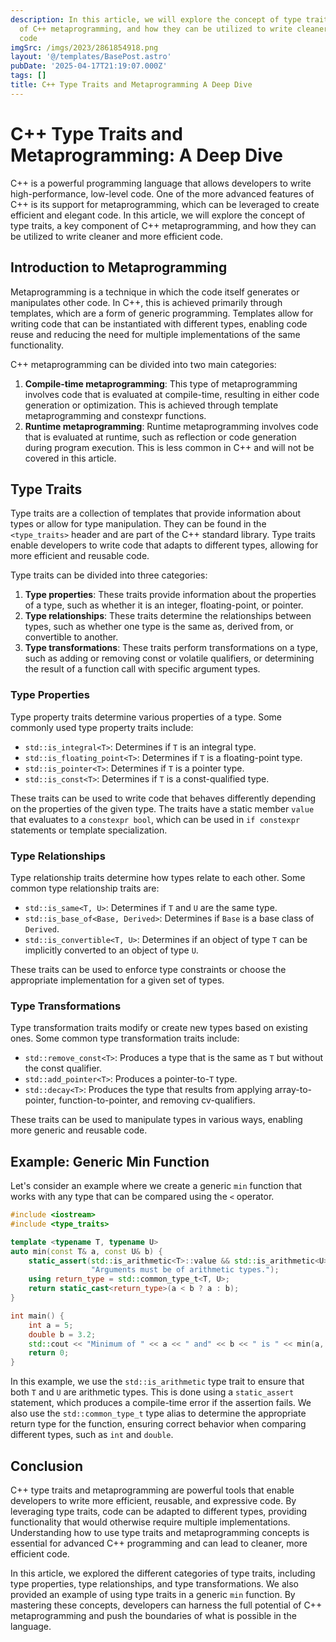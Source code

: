 ```yaml
---
description: In this article, we will explore the concept of type traits, a key component
  of C++ metaprogramming, and how they can be utilized to write cleaner and more efficient
  code
imgSrc: /imgs/2023/2861854918.png
layout: '@/templates/BasePost.astro'
pubDate: '2025-04-17T21:19:07.000Z'
tags: []
title: C++ Type Traits and Metaprogramming A Deep Dive
---
```


# C++ Type Traits and Metaprogramming: A Deep Dive

C++ is a powerful programming language that allows developers to write high-performance, low-level code. One of the more advanced features of C++ is its support for metaprogramming, which can be leveraged to create efficient and elegant code. In this article, we will explore the concept of type traits, a key component of C++ metaprogramming, and how they can be utilized to write cleaner and more efficient code.

## Introduction to Metaprogramming

Metaprogramming is a technique in which the code itself generates or manipulates other code. In C++, this is achieved primarily through templates, which are a form of generic programming. Templates allow for writing code that can be instantiated with different types, enabling code reuse and reducing the need for multiple implementations of the same functionality.

C++ metaprogramming can be divided into two main categories:

1. **Compile-time metaprogramming**: This type of metaprogramming involves code that is evaluated at compile-time, resulting in either code generation or optimization. This is achieved through template metaprogramming and constexpr functions.
2. **Runtime metaprogramming**: Runtime metaprogramming involves code that is evaluated at runtime, such as reflection or code generation during program execution. This is less common in C++ and will not be covered in this article.

## Type Traits

Type traits are a collection of templates that provide information about types or allow for type manipulation. They can be found in the `<type_traits>` header and are part of the C++ standard library. Type traits enable developers to write code that adapts to different types, allowing for more efficient and reusable code.

Type traits can be divided into three categories:

1. **Type properties**: These traits provide information about the properties of a type, such as whether it is an integer, floating-point, or pointer.
2. **Type relationships**: These traits determine the relationships between types, such as whether one type is the same as, derived from, or convertible to another.
3. **Type transformations**: These traits perform transformations on a type, such as adding or removing const or volatile qualifiers, or determining the result of a function call with specific argument types.

### Type Properties

Type property traits determine various properties of a type. Some commonly used type property traits include:

- `std::is_integral<T>`: Determines if `T` is an integral type.
- `std::is_floating_point<T>`: Determines if `T` is a floating-point type.
- `std::is_pointer<T>`: Determines if `T` is a pointer type.
- `std::is_const<T>`: Determines if `T` is a const-qualified type.

These traits can be used to write code that behaves differently depending on the properties of the given type. The traits have a static member `value` that evaluates to a `constexpr bool`, which can be used in `if constexpr` statements or template specialization.

### Type Relationships

Type relationship traits determine how types relate to each other. Some common type relationship traits are:

- `std::is_same<T, U>`: Determines if `T` and `U` are the same type.
- `std::is_base_of<Base, Derived>`: Determines if `Base` is a base class of `Derived`.
- `std::is_convertible<T, U>`: Determines if an object of type `T` can be implicitly converted to an object of type `U`.

These traits can be used to enforce type constraints or choose the appropriate implementation for a given set of types.

### Type Transformations

Type transformation traits modify or create new types based on existing ones. Some common type transformation traits include:

- `std::remove_const<T>`: Produces a type that is the same as `T` but without the const qualifier.
- `std::add_pointer<T>`: Produces a pointer-to-`T` type.
- `std::decay<T>`: Produces the type that results from applying array-to-pointer, function-to-pointer, and removing cv-qualifiers.

These traits can be used to manipulate types in various ways, enabling more generic and reusable code.

## Example: Generic Min Function

Let's consider an example where we create a generic `min` function that works with any type that can be compared using the `<` operator.

```cpp
#include <iostream>
#include <type_traits>

template <typename T, typename U>
auto min(const T& a, const U& b) {
    static_assert(std::is_arithmetic<T>::value && std::is_arithmetic<U>::value,
                  "Arguments must be of arithmetic types.");
    using return_type = std::common_type_t<T, U>;
    return static_cast<return_type>(a < b ? a : b);
}

int main() {
    int a = 5;
    double b = 3.2;
    std::cout << "Minimum of " << a << " and" << b << " is " << min(a, b) << std::endl;
    return 0;
}
```

In this example, we use the `std::is_arithmetic` type trait to ensure that both `T` and `U` are arithmetic types. This is done using a `static_assert` statement, which produces a compile-time error if the assertion fails. We also use the `std::common_type_t` type alias to determine the appropriate return type for the function, ensuring correct behavior when comparing different types, such as `int` and `double`.

## Conclusion

C++ type traits and metaprogramming are powerful tools that enable developers to write more efficient, reusable, and expressive code. By leveraging type traits, code can be adapted to different types, providing functionality that would otherwise require multiple implementations. Understanding how to use type traits and metaprogramming concepts is essential for advanced C++ programming and can lead to cleaner, more efficient code.

In this article, we explored the different categories of type traits, including type properties, type relationships, and type transformations. We also provided an example of using type traits in a generic `min` function. By mastering these concepts, developers can harness the full potential of C++ metaprogramming and push the boundaries of what is possible in the language.
